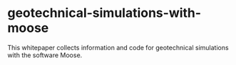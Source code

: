 # geotechnical-simulations-with-moose

This whitepaper collects information and code for geotechnical simulations with the software Moose.
